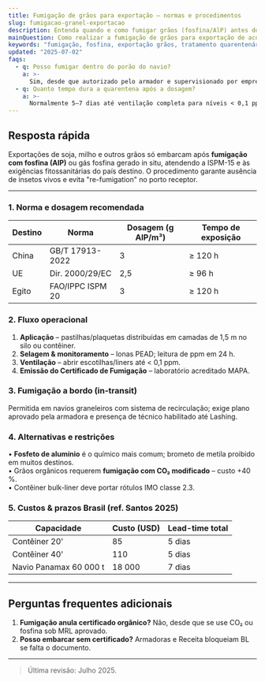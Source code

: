 ```yaml
---
title: Fumigação de grãos para exportação – normas e procedimentos
slug: fumigacao-granel-exportacao
description: Entenda quando e como fumigar grãos (fosfina/AlP) antes do embarque e obter o certificado fitossanitário.
mainQuestion: Como realizar a fumigação de grãos para exportação de acordo com as normas internacionais?
keywords: "fumigação, fosfina, exportação grãos, tratamento quarentenário, certificado fitossanitário"
updated: "2025-07-02"
faqs:
  - q: Posso fumigar dentro do porão do navio?
    a: >-
      Sim, desde que autorizado pelo armador e supervisionado por empresa registrada no MAPA.
  - q: Quanto tempo dura a quarentena após a dosagem?
    a: >-
      Normalmente 5–7 dias até ventilação completa para níveis < 0,1 ppm.
---
```


## Resposta rápida

Exportações de soja, milho e outros grãos só embarcam após **fumigação com fosfina (AlP)** ou gás fosfina gerado in situ, atendendo a ISPM-15 e às exigências fitossanitárias do país destino. O procedimento garante ausência de insetos vivos e evita "re-fumigation" no porto receptor.

---

### 1. Norma e dosagem recomendada

| Destino | Norma | Dosagem (g AlP/m³) | Tempo de exposição |
| --- | --- | --- | --- |
| China | GB/T 17913-2022 | 3 | ≥ 120 h |
| UE | Dir. 2000/29/EC | 2,5 | ≥ 96 h |
| Egito | FAO/IPPC ISPM 20 | 3 | ≥ 120 h |

### 2. Fluxo operacional

1. **Aplicação** – pastilhas/plaquetas distribuídas em camadas de 1,5 m no silo ou contêiner.
2. **Selagem & monitoramento** – lonas PEAD; leitura de ppm em 24 h.
3. **Ventilação** – abrir escotilhas/liners até < 0,1 ppm.
4. **Emissão do Certificado de Fumigação** – laboratório acreditado MAPA.

### 3. Fumigação a bordo (in-transit)

Permitida em navios graneleiros com sistema de recirculação; exige plano aprovado pela armadora e presença de técnico habilitado até Lashing.

### 4. Alternativas e restrições

• **Fosfeto de alumínio** é o químico mais comum; brometo de metila proibido em muitos destinos.  
• Grãos orgânicos requerem **fumigação com CO₂ modificado** – custo +40 %.  
• Contêiner bulk-liner deve portar rótulos IMO classe 2.3.

### 5. Custos & prazos Brasil (ref. Santos 2025)

| Capacidade | Custo (USD) | Lead-time total |
| --- | --- | --- |
| Contêiner 20' | 85 | 5 dias |
| Contêiner 40' | 110 | 5 dias |
| Navio Panamax 60 000 t | 18 000 | 7 dias |

---

## Perguntas frequentes adicionais

1. **Fumigação anula certificado orgânico?** Não, desde que se use CO₂ ou fosfina sob MRL aprovado.  
2. **Posso embarcar sem certificado?** Armadoras e Receita bloqueiam BL se falta o documento.

---

> Última revisão: Julho 2025. 